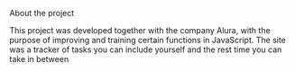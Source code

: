 About the project

This project was developed together with the company Alura, with the purpose of improving and training certain functions in JavaScript.
The site was a tracker of tasks you can include yourself and the rest time you can take in between

